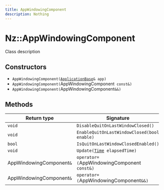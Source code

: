 ```yaml
---
title: AppWindowingComponent
description: Nothing
---
```


# Nz::AppWindowingComponent

Class description

## Constructors

- `AppWindowingComponent(`[`ApplicationBase`](documentation/generated/Core/ApplicationBase.md)`& app)`
- `AppWindowingComponent(`AppWindowingComponent` const&)`
- `AppWindowingComponent(`AppWindowingComponent`&&)`

## Methods

| Return type | Signature |
| ----------- | --------- |
| `void` | `DisableQuitOnLastWindowClosed()` |
| `void` | `EnableQuitOnLastWindowClosed(bool enable)` |
| `bool` | `IsQuitOnLastWindowClosedEnabled()` |
| `void` | `Update(`[`Time`](documentation/generated/Core/Time.md)` elapsedTime)` |
| AppWindowingComponent`&` | `operator=(`AppWindowingComponent` const&)` |
| AppWindowingComponent`&` | `operator=(`AppWindowingComponent`&&)` |
